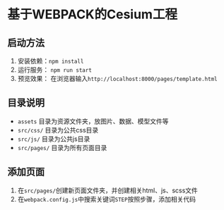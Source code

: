 # 基于WEBPACK的Cesium工程

## 启动方法
1. 安装依赖：`npm install`  
2. 运行服务： `npm run start`  
3. 预览效果： 在浏览器输入`http://localhost:8000/pages/template.html`  

## 目录说明
* `assets` 目录为资源文件夹，放图片、数据、模型文件等  
* `src/css/` 目录为公共css目录  
* `src/js/` 目录为公共js目录  
* `src/pages/` 目录为所有页面目录  

## 添加页面
1. 在`src/pages/`创建新页面文件夹，并创建相关html、js、scss文件
2. 在`webpack.config.js`中搜索关键词`STEP`按照步骤，添加相关代码
